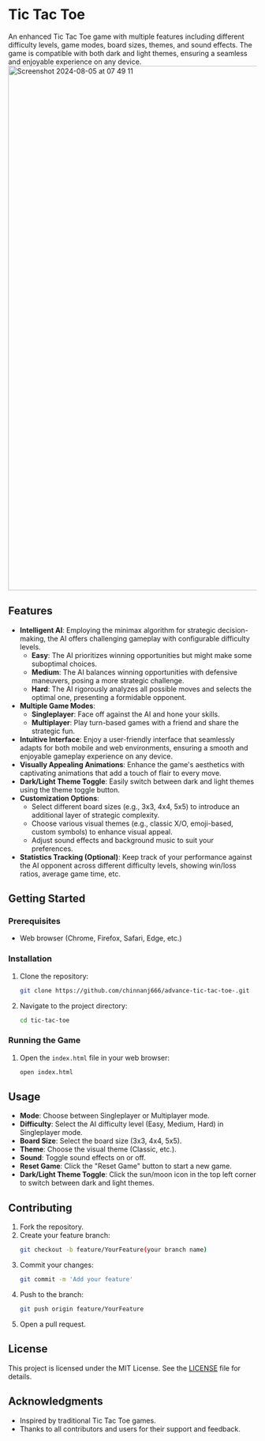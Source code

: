 # Tic Tac Toe

An enhanced Tic Tac Toe game with multiple features including different difficulty levels, game modes, board sizes, themes, and sound effects. The game is compatible with both dark and light themes, ensuring a seamless and enjoyable experience on any device.
<img width="1061" alt="Screenshot 2024-08-05 at 07 49 11" src="https://github.com/user-attachments/assets/02aa720f-2eb4-4160-94e1-3f734e506b17">

## Features

- **Intelligent AI**: Employing the minimax algorithm for strategic decision-making, the AI offers challenging gameplay with configurable difficulty levels.
  - **Easy**: The AI prioritizes winning opportunities but might make some suboptimal choices.
  - **Medium**: The AI balances winning opportunities with defensive maneuvers, posing a more strategic challenge.
  - **Hard**: The AI rigorously analyzes all possible moves and selects the optimal one, presenting a formidable opponent.
- **Multiple Game Modes**:
  - **Singleplayer**: Face off against the AI and hone your skills.
  - **Multiplayer**: Play turn-based games with a friend and share the strategic fun.
- **Intuitive Interface**: Enjoy a user-friendly interface that seamlessly adapts for both mobile and web environments, ensuring a smooth and enjoyable gameplay experience on any device.
- **Visually Appealing Animations**: Enhance the game's aesthetics with captivating animations that add a touch of flair to every move.
- **Dark/Light Theme Toggle**: Easily switch between dark and light themes using the theme toggle button.
- **Customization Options**:
  - Select different board sizes (e.g., 3x3, 4x4, 5x5) to introduce an additional layer of strategic complexity.
  - Choose various visual themes (e.g., classic X/O, emoji-based, custom symbols) to enhance visual appeal.
  - Adjust sound effects and background music to suit your preferences.
- **Statistics Tracking (Optional)**: Keep track of your performance against the AI opponent across different difficulty levels, showing win/loss ratios, average game time, etc.

## Getting Started

### Prerequisites

- Web browser (Chrome, Firefox, Safari, Edge, etc.)

### Installation

1. Clone the repository:
    ```sh
    git clone https://github.com/chinnanj666/advance-tic-tac-toe-.git
    ```
2. Navigate to the project directory:
    ```sh
    cd tic-tac-toe
    ```

### Running the Game

1. Open the `index.html` file in your web browser:
    ```sh
    open index.html
    ```

## Usage

- **Mode**: Choose between Singleplayer or Multiplayer mode.
- **Difficulty**: Select the AI difficulty level (Easy, Medium, Hard) in Singleplayer mode.
- **Board Size**: Select the board size (3x3, 4x4, 5x5).
- **Theme**: Choose the visual theme (Classic, etc.).
- **Sound**: Toggle sound effects on or off.
- **Reset Game**: Click the "Reset Game" button to start a new game.
- **Dark/Light Theme Toggle**: Click the sun/moon icon in the top left corner to switch between dark and light themes.

## Contributing


1. Fork the repository.
2. Create your feature branch:
    ```sh
    git checkout -b feature/YourFeature(your branch name)
    ```
3. Commit your changes:
    ```sh
    git commit -m 'Add your feature'
    ```
4. Push to the branch:
    ```sh
    git push origin feature/YourFeature
    ```
5. Open a pull request.

## License

This project is licensed under the MIT License. See the [LICENSE](LICENSE) file for details.

## Acknowledgments

- Inspired by traditional Tic Tac Toe games.
- Thanks to all contributors and users for their support and feedback.
